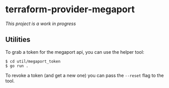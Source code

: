 # terraform-provider-megaport

*This project is a work in progress*

## Utilities

To grab a token for the megaport api, you can use the helper tool:

```
$ cd util/megaport_token
$ go run .
```

To revoke a token (and get a new one) you can pass the `--reset` flag to the
tool.
